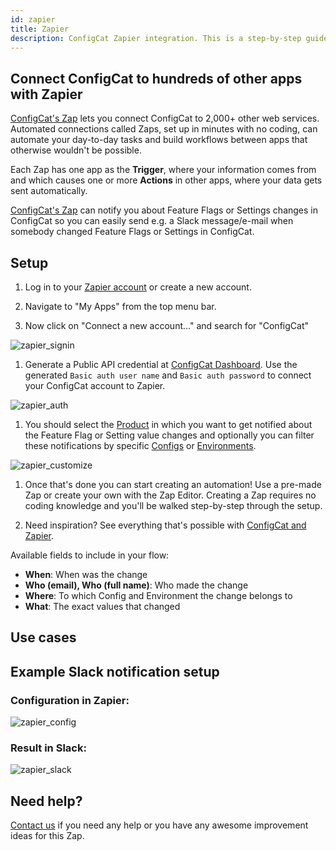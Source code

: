 ```yaml
---
id: zapier
title: Zapier
description: ConfigCat Zapier integration. This is a step-by-step guide on how to use the ConfigCat Zapier integration to connect manage features from thousands of Zapier apps.
---
```

## Connect ConfigCat to hundreds of other apps with Zapier

<a href="https://zapier.com/apps/configcat/integrations" target="_blank">ConfigCat's Zap</a> lets you connect ConfigCat to 2,000+ other web services. Automated connections called Zaps, set up in minutes with no coding, can automate your day-to-day tasks and build workflows between apps that otherwise wouldn't be possible.

Each Zap has one app as the **Trigger**, where your information comes from and which causes one or more **Actions** in other apps, where your data gets sent automatically. 

<a href="https://zapier.com/apps/configcat/integrations" target="_blank">ConfigCat's Zap</a> can notify you about Feature Flags or Settings changes in ConfigCat so you can easily send e.g. a Slack message/e-mail when somebody changed Feature Flags or Settings in ConfigCat.


## Setup

1. Log in to your <a href="https://zapier.com/sign-up" target="_blank">Zapier account</a> or create a new account.

2. Navigate to "My Apps" from the top menu bar.

3. Now click on "Connect a new account..." and search for "ConfigCat"

![zapier_signin](/assets/zapier_signin.png)

1. Generate a Public API credential at <a href="https://app.configcat.com/my-account/public-api-credentials" target="_blank">ConfigCat Dashboard</a>. 
   Use the generated `Basic auth user name` and `Basic auth password` to connect your ConfigCat account to Zapier.

![zapier_auth](/assets/zapier_auth.png)

1. You should select the [Product](/main-concepts#product) in which you want to get notified about the Feature Flag or Setting value changes and optionally you can filter these notifications by specific [Configs](/main-concepts#config) or [Environments](/main-concepts#environment).

![zapier_customize](/assets/zapier_customize.png)

1. Once that's done you can start creating an automation! Use a pre-made Zap or create your own with the Zap Editor. Creating a Zap requires no coding knowledge and you'll be walked step-by-step through the setup. 

2. Need inspiration? See everything that's possible with <a href="https://zapier.com/apps/configcat/integrations" target="_blank">ConfigCat and Zapier</a>.


Available fields to include in your flow:
* **When**: When was the change
* **Who (email), Who (full name)**: Who made the change
* **Where**: To which Config and Environment the change belongs to
* **What**: The exact values that changed

## Use cases

## Example Slack notification setup
### Configuration in Zapier:
![zapier_config](/assets/zapier_config.png)

### Result in Slack:
![zapier_slack](/assets/zapier_slack.png)

## Need help?
<a href="https://configcat.com/support/" target="_blank">Contact us</a> if you need any help or you have any awesome improvement ideas for this Zap.

